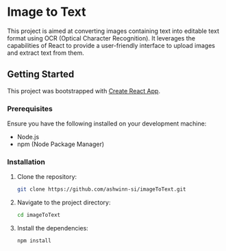 # Image to Text

This project is aimed at converting images containing text into editable text format using OCR (Optical Character Recognition). It leverages the capabilities of React to provide a user-friendly interface to upload images and extract text from them.

## Getting Started

This project was bootstrapped with [Create React App](https://github.com/facebook/create-react-app).

### Prerequisites

Ensure you have the following installed on your development machine:

- Node.js
- npm (Node Package Manager)

### Installation

1. Clone the repository:
    ```bash
    git clone https://github.com/ashwinn-si/imageToText.git
    ```
2. Navigate to the project directory:
    ```bash
    cd imageToText
    ```
3. Install the dependencies:
    ```bash
    npm install
    ```